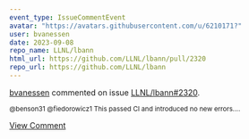 ```yaml
---
event_type: IssueCommentEvent
avatar: "https://avatars.githubusercontent.com/u/6210171?"
user: bvanessen
date: 2023-09-08
repo_name: LLNL/lbann
html_url: https://github.com/LLNL/lbann/pull/2320
repo_url: https://github.com/LLNL/lbann
---
```


<a href='https://github.com/bvanessen' target='_blank'>bvanessen</a> commented on issue <a href='https://github.com/LLNL/lbann/pull/2320' target='_blank'>LLNL/lbann#2320</a>.

<small>@benson31 @fiedorowicz1 This passed CI and introduced no new errors....</small>

<a href='https://github.com/LLNL/lbann/pull/2320' target='_blank'>View Comment</a>